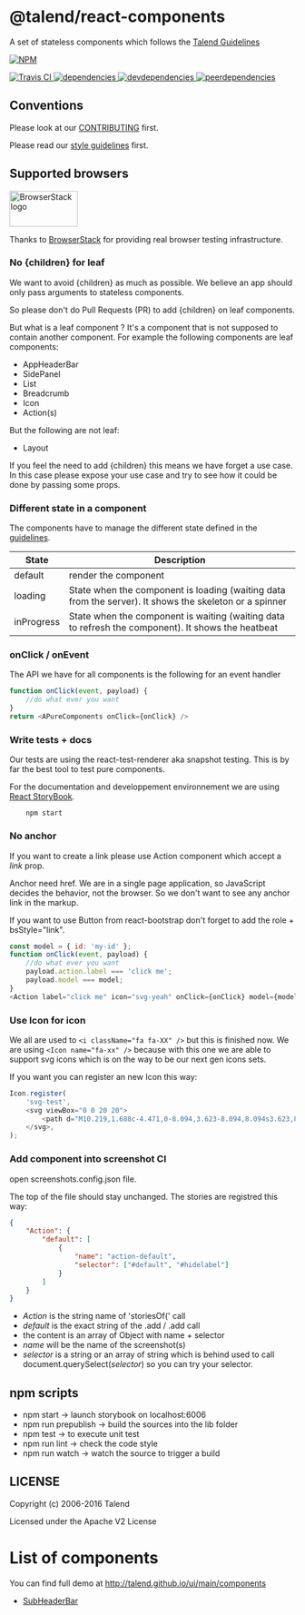 # @talend/react-components

A set of stateless components which follows the [Talend Guidelines](http://guidelines.talend.com)

[![NPM][npm-icon] ][npm-url]

[![Travis CI][travis-ci-image] ][travis-ci-url]
[![dependencies][dependencies-image] ][dependencies-url]
[![devdependencies][devdependencies-image] ][devdependencies-url]
[![peerdependencies][peerdependencies-image] ][peerdependencies-url]

[npm-icon]: https://nodei.co/npm/@talend/react-components.png?downloads=true
[npm-url]: https://npmjs.org/package/@talend/react-components
[travis-ci-image]: https://travis-ci.org/Talend/react-talend-components.svg?branch=master
[travis-ci-url]: https://travis-ci.org/Talend/react-talend-components
[dependencies-image]: https://david-dm.org/Talend/ui/status.svg?path=packages/components
[dependencies-url]: https://david-dm.org/Talend/ui?path=packages/components
[devdependencies-image]: https://david-dm.org/Talend/ui/dev-status.svg?path=packages/components
[devdependencies-url]: https://david-dm.org/Talend/ui?path=packages/components&type=dev
[peerdependencies-image]: https://david-dm.org/Talend/ui/peer-status.svg?path=packages/components
[peerdependencies-url]: https://david-dm.org/Talend/ui?path=packages/components&type=peer

## Conventions

Please look at our [CONTRIBUTING](https://github.com/Talend/tools/blob/master/tools-root-github/CONTRIBUTING.md) first.

Please read our [style guidelines](http://guidelines.talend.com) first.

## Supported browsers

<img src="https://camo.githubusercontent.com/46a1f6891a7e0d7f74956a056b19d6ba5b76a3be/68747470733a2f2f7777772e62726f77736572737461636b2e636f6d2f696d616765732f6c61796f75742f62726f77736572737461636b2d6c6f676f2d363030783331352e706e67" alt="BrowserStack logo" width="120" height="63">

Thanks to [BrowserStack](https://www.browserstack.com/) for providing real browser testing infrastructure.

### No {children} for leaf

We want to avoid {children} as much as possible.
We believe an app should only pass arguments to stateless components.

So please don't do Pull Requests (PR) to add {children} on leaf components.

But what is a leaf component ?
It's a component that is not supposed to contain another component.
For example the following components are leaf components:

- AppHeaderBar
- SidePanel
- List
- Breadcrumb
- Icon
- Action(s)

But the following are not leaf:

- Layout

If you feel the need to add {children} this means we have forget a use case.
In this case please expose your use case and try to see how
it could be done by passing some props.

### Different state in a component

The components have to manage the different state defined in the [guidelines](https://company-57688.frontify.com/document/92132#/messaging-communication/loading-feedback).

| State      | Description                                                                                            |
| ---------- | ------------------------------------------------------------------------------------------------------ |
| default    | render the component                                                                                   |
| loading    | State when the component is loading (waiting data from the server). It shows the skeleton or a spinner |
| inProgress | State when the component is waiting (waiting data to refresh the component). It shows the heatbeat     |

### onClick / onEvent

The API we have for all components is the following for an event handler

```javascript
function onClick(event, payload) {
	//do what ever you want
}
return <APureComponents onClick={onClick} />
```

### Write tests + docs

Our tests are using the react-test-renderer aka snapshot testing.
This is by far the best tool to test pure components.

For the documentation and developpement environnement
we are using [React StoryBook](https://getstorybook.io).

```shell
    npm start
```

### No anchor

If you want to create a link
please use Action component which accept a _link_ prop.

Anchor need href. We are in a single page application, so JavaScript
decides the behavior, not the browser.
So we don't want to see any anchor link in the markup.

If you want to use Button from react-bootstrap don't forget
to add the role + bsStyle="link".

```javascript
const model = { id: 'my-id' };
function onClick(event, payload) {
	//do what ever you want
	payload.action.label === 'click me';
	payload.model === model;
}
<Action label="click me" icon="svg-yeah" onClick={onClick} model={model} />;
```

### Use Icon for icon

We all are used to `<i className="fa fa-XX" />` but this is finished now.
We are using `<Icon name="fa-xx" />` because with this one we are able
to support svg icons which is on the way to be our next gen icons sets.

If you want you can register an new Icon this way:

```javascript
Icon.register(
	'svg-test',
	<svg viewBox="0 0 20 20">
		<path d="M10.219,1.688c-4.471,0-8.094,3.623-8.094,8.094s3.623,8.094,8.094,8.094s8.094-3.623,8.094-8.094S14.689,1.688,10.219,1.688 M10.219,17.022c-3.994,0-7.242-3.247-7.242-7.241c0-3.994,3.248-7.242,7.242-7.242c3.994,0,7.241,3.248,7.241,7.242C17.46,13.775,14.213,17.022,10.219,17.022 M15.099,7.03c-0.167-0.167-0.438-0.167-0.604,0.002L9.062,12.48l-2.269-2.277c-0.166-0.167-0.437-0.167-0.603,0c-0.166,0.166-0.168,0.437-0.002,0.603l2.573,2.578c0.079,0.08,0.188,0.125,0.3,0.125s0.222-0.045,0.303-0.125l5.736-5.751C15.268,7.466,15.265,7.196,15.099,7.03" />
	</svg>,
);
```

### Add component into screenshot CI

open screenshots.config.json file.

The top of the file should stay unchanged.
The stories are registred this way:

```json
{
	"Action": {
		"default": [
			{
				"name": "action-default",
				"selector": ["#default", "#hidelabel"]
			}
		]
	}
}
```

- _Action_ is the string name of 'storiesOf(' call
- _default_ is the exact string of the .add / .add call
- the content is an array of Object with name + selector
- _name_ will be the name of the screenshot(s)
- _selector_ is a string or an array of string which is behind used to call document.querySelect(_selector_) so you can try your selector.

## npm scripts

- npm start -> launch storybook on localhost:6006
- npm run prepublish -> build the sources into the lib folder
- npm test -> to execute unit test
- npm run lint -> check the code style
- npm run watch -> watch the source to trigger a build

## LICENSE

Copyright (c) 2006-2016 Talend

Licensed under the Apache V2 License

# List of components

You can find full demo at http://talend.github.io/ui/main/components

- [SubHeaderBar](src/SubHeaderBar/SubHeaderBar.md)
